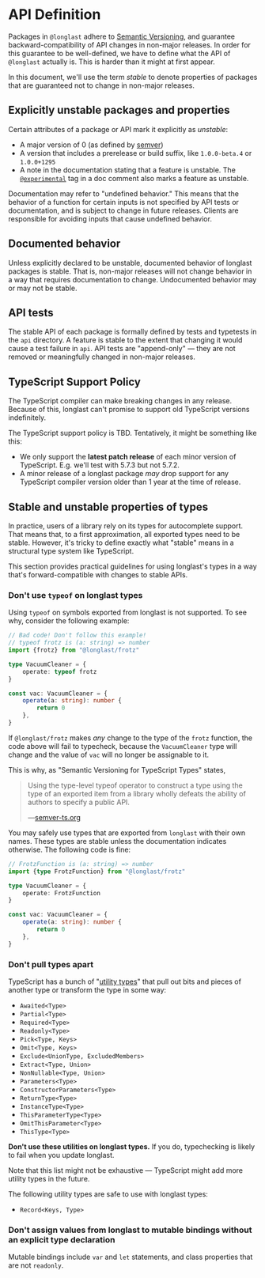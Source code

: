 # API Definition

Packages in `@longlast` adhere to [Semantic Versioning], and guarantee
backward-compatibility of API changes in non-major releases. In order for this
guarantee to be well-defined, we have to define what the API of `@longlast`
actually is. This is harder than it might at first appear.

[Semantic Versioning]: https://semver.org/

In this document, we'll use the term *stable* to denote properties of
packages that are guaranteed not to change in non-major releases.

## Explicitly unstable packages and properties

Certain attributes of a package or API mark it explicitly as _unstable_:

- A major version of 0 (as defined by [semver])
- A version that includes a prerelease or build suffix, like `1.0.0-beta.4` or
  `1.0.0+1295`
- A note in the documentation stating that a feature is unstable. The
  [`@experimental`] tag in a doc comment also marks a feature as unstable.

[semver]: https://semver.org/
[`@experimental`]: https://typedoc.org/documents/Tags._experimental.html

Documentation may refer to "undefined behavior." This means that the behavior
of a function for certain inputs is not specified by API tests or
documentation, and is subject to change in future releases. Clients are
responsible for avoiding inputs that cause undefined behavior.

## Documented behavior

Unless explicitly declared to be unstable, documented behavior of longlast
packages is stable. That is, non-major releases will not change behavior in a
way that requires documentation to change. Undocumented behavior may or may not
be stable.

## API tests

The stable API of each package is formally defined by tests and typetests in
the `api` directory. A feature is stable to the extent that changing it
would cause a test failure in `api`. API tests are "append-only" — they are
not removed or meaningfully changed in non-major releases.

## TypeScript Support Policy

The TypeScript compiler can make breaking changes in any release. Because of
this, longlast can't promise to support old TypeScript versions indefinitely.

The TypeScript support policy is TBD. Tentatively, it might be something like
this:

- We only support the **latest patch release** of each minor version of
  TypeScript. E.g. we'll test with 5.7.3 but not 5.7.2.
- A minor release of a longlast package _may_ drop support for any TypeScript
  compiler version older than 1 year at the time of release.

## Stable and unstable properties of types

In practice, users of a library rely on its types for autocomplete support.
That means that, to a first approximation, all exported types need to be
stable. However, it's tricky to define exactly what "stable" means in a
structural type system like TypeScript.

This section provides practical guidelines for using longlast's types in a way
that's forward-compatible with changes to stable APIs.

### Don't use `typeof` on longlast types

Using `typeof` on symbols exported from longlast is not supported. To see why,
consider the following example:

```ts
// Bad code! Don't follow this example!
// typeof frotz is (a: string) => number
import {frotz} from "@longlast/frotz"

type VacuumCleaner = {
    operate: typeof frotz
}

const vac: VacuumCleaner = {
    operate(a: string): number {
        return 0
    },
}
```

If `@longlast/frotz` makes _any_ change to the type of the `frotz` function,
the code above will fail to typecheck, because the `VacuumCleaner` type will
change and the value of `vac` will no longer be assignable to it.

This is why, as "Semantic Versioning for TypeScript Types" states,

> Using the type-level typeof operator to construct a type using the type of an
> exported item from a library wholly defeats the ability of authors to specify
> a public API.
>
> —[semver-ts.org](https://www.semver-ts.org/formal-spec/1-definitions.html)

You may safely use types that are exported from `longlast` with their own
names. These types are stable unless the documentation indicates otherwise. The
following code is fine:

```ts
// FrotzFunction is (a: string) => number
import {type FrotzFunction} from "@longlast/frotz"

type VacuumCleaner = {
    operate: FrotzFunction
}

const vac: VacuumCleaner = {
    operate(a: string): number {
        return 0
    },
}
```

### Don't pull types apart

TypeScript has a bunch of "[utility types]" that pull out bits and pieces of
another type or transform the type in some way:

- `Awaited<Type>`
- `Partial<Type>`
- `Required<Type>`
- `Readonly<Type>`
- `Pick<Type, Keys>`
- `Omit<Type, Keys>`
- `Exclude<UnionType, ExcludedMembers>`
- `Extract<Type, Union>`
- `NonNullable<Type, Union>`
- `Parameters<Type>`
- `ConstructorParameters<Type>`
- `ReturnType<Type>`
- `InstanceType<Type>`
- `ThisParameterType<Type>`
- `OmitThisParameter<Type>`
- `ThisType<Type>`

**Don't use these utilities on longlast types.** If you do, typechecking is
likely to fail when you update longlast.

Note that this list might not be exhaustive — TypeScript might add more utility
types in the future.

The following utility types are safe to use with longlast types:

- `Record<Keys, Type>`

[utility types]: https://www.typescriptlang.org/docs/handbook/utility-types.html

### Don't assign values from longlast to mutable bindings without an explicit type declaration

Mutable bindings include `var` and `let` statements, and class properties that
are not `readonly`.
